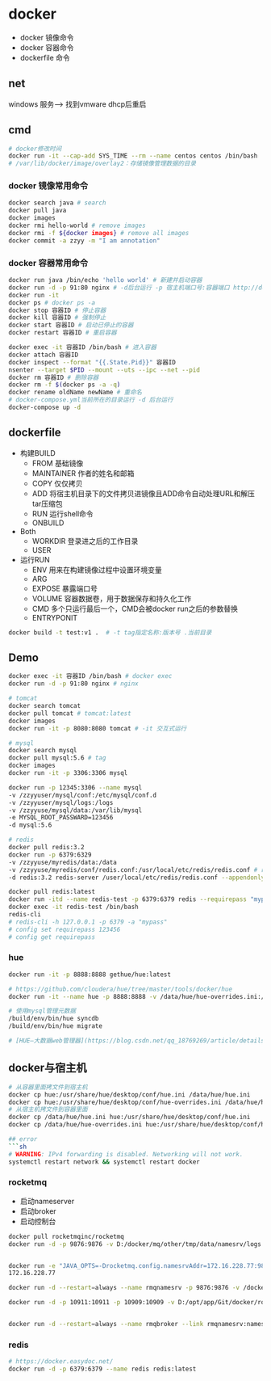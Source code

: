 # docker
- docker 镜像命令
- docker 容器命令
- dockerfile 命令

## net
windows 服务--> 找到vmware dhcp后重启

## cmd
```sh
# docker修改时间
docker run -it --cap-add SYS_TIME --rm --name centos centos /bin/bash
# /var/lib/docker/image/overlay2：存储镜像管理数据的目录
```

### docker 镜像常用命令
```sh
docker search java # search
docker pull java
docker images
docker rmi hello-world # remove images
docker rmi -f ${docker images} # remove all images
docker commit -a zzyy -m "I am annotation"
```

### docker 容器常用命令
```sh
docker run java /bin/echo 'hello world' # 新建并启动容器
docker run -d -p 91:80 nginx # -d后台运行 -p 宿主机端口号:容器端口 http://docker宿主机ip:91
docker run -it 
docker ps # docker ps -a
docker stop 容器ID # 停止容器
docker kill 容器ID # 强制停止
docker start 容器ID # 启动已停止的容器
docker restart 容器ID # 重启容器

docker exec -it 容器ID /bin/bash # 进入容器
docker attach 容器ID
docker inspect --format "{{.State.Pid}}" 容器ID
nsenter --target $PID --mount --uts --ipc --net --pid
docker rm 容器ID # 删除容器
docker rm -f $(docker ps -a -q)
docker rename oldName newName # 重命名
# docker-compose.yml当前所在的目录运行 -d 后台运行
docker-compose up -d
```

## dockerfile
- 构建BUILD
  - FROM 基础镜像
  - MAINTAINER 作者的姓名和邮箱
  - COPY 仅仅拷贝
  - ADD 将宿主机目录下的文件拷贝进镜像且ADD命令自动处理URL和解压tar压缩包
  - RUN 运行shell命令
  - ONBUILD
- Both
  - WORKDIR 登录进之后的工作目录
  - USER
- 运行RUN
  - ENV 用来在构建镜像过程中设置环境变量
  - ARG
  - EXPOSE 暴露端口号
  - VOLUME 容器数据卷，用于数据保存和持久化工作
  - CMD 多个只运行最后一个，CMD会被docker run之后的参数替换
  - ENTRYPONIT
  
```sh
docker build -t test:v1 .  # -t tag指定名称:版本号 .当前目录

```

## Demo
```sh
docker exec -it 容器ID /bin/bash # docker exec
docker run -d -p 91:80 nginx # nginx

# tomcat
docker search tomcat
docker pull tomcat # tomcat:latest
docker images
docker run -it -p 8080:8080 tomcat # -it 交互式运行

# mysql
docker search mysql
docker pull mysql:5.6 # tag
docker images
docker run -it -p 3306:3306 mysql

docker run -p 12345:3306 --name mysql 
-v /zzyyuser/mysql/conf:/etc/mysql/conf.d
-v /zzyyuser/mysql/logs:/logs
-v /zzyyuse/mysql/data:/var/lib/mysql
-e MYSQL_ROOT_PASSWARD=123456
-d mysql:5.6

# redis
docker pull redis:3.2
docker run -p 6379:6329 
-v /zzyyuse/myredis/data:/data
-v /zzyyuse/myredis/conf/redis.conf:/usr/local/etc/redis/redis.conf # reids.conf是目录
-d redis:3.2 redis-server /user/local/etc/redis/redis.conf --appendonly yes

docker pull redis:latest
docker run -itd --name redis-test -p 6379:6379 redis --requirepass "mypassword"
docker exec -it redis-test /bin/bash
redis-cli
# redis-cli -h 127.0.0.1 -p 6379 -a "mypass"
# config set requirepass 123456
# config get requirepass
```

### hue
```sh
docker run -it -p 8888:8888 gethue/hue:latest

# https://github.com/cloudera/hue/tree/master/tools/docker/hue
docker run -it --name hue -p 8888:8888 -v /data/hue/hue-overrides.ini:/usr/share/hue/desktop/conf/hue.ini gethue/hue

# 使用mysql管理元数据
/build/env/bin/hue syncdb
/build/env/bin/hue migrate

# [HUE—大数据web管理器](https://blog.csdn.net/qq_18769269/article/details/80705960)
```

## docker与宿主机
```sh
# 从容器里面拷文件到宿主机
docker cp hue:/usr/share/hue/desktop/conf/hue.ini /data/hue/hue.ini
docker cp hue:/usr/share/hue/desktop/conf/hue-overrides.ini /data/hue/hue-overrides.ini
# 从宿主机拷文件到容器里面
docker cp /data/hue/hue.ini hue:/usr/share/hue/desktop/conf/hue.ini
docker cp /data/hue/hue-overrides.ini hue:/usr/share/hue/desktop/conf/hue-overrides.ini

## error
```sh
# WARNING: IPv4 forwarding is disabled. Networking will not work.
systemctl restart network && systemctl restart docker
```

### rocketmq
- 启动nameserver
- 启动broker
- 启动控制台

```sh
docker pull rocketmqinc/rocketmq
docker run -d -p 9876:9876 -v D:/docker/mq/other/tmp/data/namesrv/logs:/root/logs -v D:/docker/mq/other/tmp/data/namesrv/store:/root/store --name rmqnamesrv -e "MAX_POSSIBLE_HEAP=100000000" rocketmqinc/rocketmq sh mqnamesrv


docker run -e "JAVA_OPTS=-Drocketmq.config.namesrvAddr=172.16.228.77:9876 -Drocketmq.config.isVIPChannel=false" -p  9999:8080 -t --name rmConsole styletang/rocketmq-console-ng
172.16.228.77
```



```sh
docker run -d --restart=always --name rmqnamesrv -p 9876:9876 -v /docker/rocketmq/data/namesrv/logs:/root/logs -v /docker/rocketmq/data/namesrv/store:/root/store -e "MAX_POSSIBLE_HEAP=100000000"  rocketmqinc/rocketmq  sh mqnamesrv

docker run -d -p 10911:10911 -p 10909:10909 -v D:/opt/app/Git/docker/rocketmq/data/broker/logs:/root/logs -v  D:/opt/app/Git/docker/rocketmq/data/broker/store:/root/store -v D:/opt/app/Git/docker/rocketmq/conf/broker.conf:/opt/rocketmq/conf/broker.conf --name rmqbroker --link rmqnamesrv:namesrv -e "NAMESRV_ADDR=namesrv:9876" -e "MAX_POSSIBLE_HEAP=200000000" rocketmqinc/rocketmq sh mqbroker -c /opt/rocketmq/conf/broker.conf


docker run -d --restart=always --name rmqbroker --link rmqnamesrv:namesrv -p 10911:10911 -p 10909:10909 -v D:/opt/app/Git/docker/rocketmq/data/broker/logs:/root/logs -v D:/opt/app/Git/docker/rocketmq/data/broker/store:/root/store -v  D:/opt/app/Git/docker/rocketmq/conf/broker.conf:/opt/rocketmq3/conf/broker.conf -e "NAMESRV_ADDR=namesrv:9876" -e "MAX_POSSIBLE_HEAP=200000000" rocketmqinc/rocketmq sh mqbroker -c /opt/rocketmq3/conf/broker.conf
```

### redis
```sh
# https://docker.easydoc.net/
docker run -d -p 6379:6379 --name redis redis:latest
```

